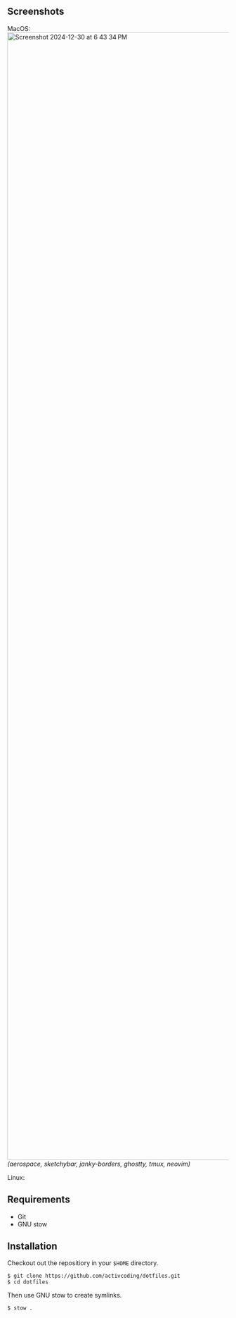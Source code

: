 ## Screenshots
MacOS:
<img width="2560" alt="Screenshot 2024-12-30 at 6 43 34 PM" src="https://github.com/user-attachments/assets/28010ea6-50ae-4ec5-adf6-d84a564f332a" />
*(aerospace, sketchybar, janky-borders, ghostty, tmux, neovim)*

Linux:

## Requirements

- Git
- GNU stow

## Installation

Checkout out the repositiory in your `$HOME` directory.

```
$ git clone https://github.com/activcoding/dotfiles.git
$ cd dotfiles
```

Then use GNU stow to create symlinks.

```
$ stow .
```
